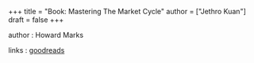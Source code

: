 +++
title = "Book: Mastering The Market Cycle"
author = ["Jethro Kuan"]
draft = false
+++

author
: Howard Marks

links
: [goodreads](https://www.goodreads.com/book/show/37570460-mastering-the-market-cycle?ac=1&from%5Fsearch=true&qid=5Cw5UGgdei&rank=1)